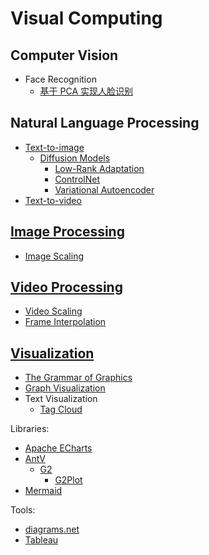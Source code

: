 # Visual Computing
## Computer Vision
- Face Recognition
  - [基于 PCA 实现人脸识别](Computer%20Vision/Face%20Recognition/基于%20PCA%20实现人脸识别.md)

## Natural Language Processing
- [Text-to-image](NLP/Text-to-image/README.md)
  - [Diffusion Models](NLP/Text-to-image/Diffusion%20Models/README.md)
    - [Low-Rank Adaptation](NLP/Text-to-image/Diffusion%20Models/LoRA.md)
    - [ControlNet](NLP/Text-to-image/Diffusion%20Models/ControlNet.md)
    - [Variational Autoencoder](NLP/Text-to-image/Diffusion%20Models/VAE.md)
- [Text-to-video](NLP/Text-to-video/README.md)

## [Image Processing](Image%20Processing/README.md)
- [Image Scaling](Image%20Processing/Image%20Scaling/README.md)

## [Video Processing](Video%20Processing/README.md)
- [Video Scaling](Video%20Processing/Video%20Scaling.md)
- [Frame Interpolation](Video%20Processing/Frame%20Interpolation.md)

## [Visualization](Visualization/README.md)
- [The Grammar of Graphics](Visualization/The%20Grammar%20of%20Graphics.md)
- [Graph Visualization](Visualization/Graph/README.md)
- Text Visualization
  - [Tag Cloud](Visualization/Text/Tag%20Cloud.md)

Libraries:
- [Apache ECharts](Visualization/Libraries/ECharts/README.md)
- [AntV](Visualization/Libraries/AntV/README.md)
  - [G2](Visualization/Libraries/AntV/G2.md)
    - [G2Plot](Visualization/Libraries/AntV/G2Plot.md)
- [Mermaid](Visualization/Libraries/Mermaid/README.md)

Tools:
- [diagrams.net](Visualization/Tools/diagrams.net.md)
- [Tableau](Visualization/Tools/Tableau.md)